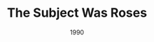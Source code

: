 ---
layout: productions
redirect_from:
- /productions/1990_The_Subject_Was_Roses
title: The Subject Was Roses
date: 1990
featured_image:
Theatre: Players by the Sea
cast:
crew:
- Director: Michael Lipp
external_links:
---